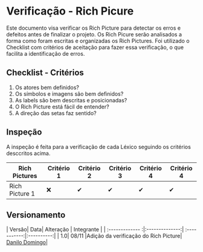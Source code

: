 # Verificação - Rich Picure

 Este documento visa verificar os Rich Picture para detectar os erros e defeitos antes de finalizar o projeto. Os Rich Picure serão analisados a forma como foram escritas e organizadas os Rich Pictures. Foi utilizado o Checklist com critérios de aceitação para fazer essa verificação, o que facilita a identificação de erros.

## Checklist - Critérios

1. Os atores bem definidos?
2. Os símbolos e imagens são bem definidos?
3. As labels são bem descritas e posicionadas?
4. O Rich Picture está fácil de entender?
5. A direção das setas faz sentido?

## Inspeção

A inspeção é feita para a verificação de cada Léxico seguindo os critérios desccritos acima.

| Rich Pictures  | Critério 1 | Critério 2| Critério 3 | Critério 4| Critério 4|
|----------------|------------|-----------|------------|-----------|-----------|
| Rich Picture 1 |     ❌      |     ✔     |      ✔     |     ✔     |     ✔     |

## Versionamento
| Versão| Data| Alteração | Integrante |
| :------------- :|:--------------:| :-----------:|:----------:|
| 1.0| 08/11 |Adição da verificação do Rich Picture|  [Danilo Domingo](https://github.com/danilow200)|